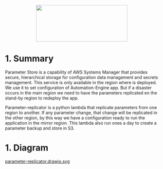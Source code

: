 <div align="center">
<img src="http://photos.prnewswire.com/prnfull/20141022/153661LOGO?p=publish"  width="300" height="120">
</div>

# 1. Summary

Parameter Store is a capability of AWS Systems Manager that provides secure, hierarchical storage for configuration data management and secrets management. This service is only available in the region where is deployed. We use it to set configuration of Automation-Engine app. But if a disaster occurs in the main region we need to have the parameters replicated en the stand-by region to redeploy the app.

Parameter-replicator is a python lambda that replicate parameters from one region to another. If any parameter change, that change will be replicated in the other region, by this way we have a configuration ready to run the application in the mirror region. This lambda also run ones a day to create a parameter backup and store in S3.

# 1. Diagram

[parameter-replicator.drawio.svg](../diagrams/parameter-replicator.drawio.svg)
